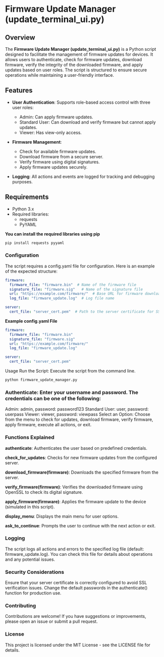 # Firmware Update Manager (update_terminal_ui.py)

## Overview

The **Firmware Update Manager (update_terminal_ui.py)** is a Python script designed to facilitate the management of firmware updates for devices. It allows users to authenticate, check for firmware updates, download firmware, verify the integrity of the downloaded firmware, and apply updates based on user roles. The script is structured to ensure secure operations while maintaining a user-friendly interface.

## Features

- **User Authentication**: Supports role-based access control with three user roles:
  - Admin: Can apply firmware updates.
  - Standard User: Can download and verify firmware but cannot apply updates.
  - Viewer: Has view-only access.
  
- **Firmware Management**:
  - Check for available firmware updates.
  - Download firmware from a secure server.
  - Verify firmware using digital signatures.
  - Apply firmware updates securely.

- **Logging**: All actions and events are logged for tracking and debugging purposes.

## Requirements

- Python 3.x
- Required libraries:
  - requests
  - PyYAML

**You can install the required libraries using pip**

```bash
pip install requests pyyaml
```
### Configuration
The script requires a config.yaml file for configuration. Here is an example of the expected structure:

```yaml
firmware:
  firmware_file: "firmware.bin"  # Name of the firmware file
  signature_file: "firmware.sig"   # Name of the signature file
  url: "https://example.com/firmware/"  # Base URL for firmware downloads
  log_file: "firmware_update.log"  # Log file name

server:
  cert_file: "server_cert.pem"  # Path to the server certificate for SSL verification
```

**Example config.yaml File**
```yaml
firmware:
  firmware_file: "firmware.bin"
  signature_file: "firmware.sig"
  url: "https://example.com/firmware/"
  log_file: "firmware_update.log"

server:
  cert_file: "server_cert.pem"
```
Usage
Run the Script: Execute the script from the command line.

```bash
python firmware_update_manager.py
```

### Authenticate: Enter your username and password. The credentials can be one of the following:

Admin: admin, password: password123
Standard User: user, password: userpass
Viewer: viewer, password: viewpass
Select an Option: Choose from the menu to check for updates, download firmware, verify firmware, apply firmware, execute all actions, or exit.

### Functions Explained 
**authenticate**: Authenticates the user based on predefined credentials. 

**check_for_updates**: Checks for new firmware updates from the configured server.

**download_firmware(firmware)**: Downloads the specified firmware from the server.

**verify_firmware(firmware)**: Verifies the downloaded firmware using OpenSSL to check its digital signature.

**apply_firmware(firmware)**: Applies the firmware update to the device (simulated in this script).

**display_menu**: Displays the main menu for user options.

**ask_to_continue**: Prompts the user to continue with the next action or exit.

### Logging
The script logs all actions and errors to the specified log file (default: firmware_update.log). You can check this file for details about operations and any potential issues.

### Security Considerations
Ensure that your server certificate is correctly configured to avoid SSL verification issues.
Change the default passwords in the authenticate() function for production use.

### Contributing
Contributions are welcome! If you have suggestions or improvements, please open an issue or submit a pull request.

### License
This project is licensed under the MIT License - see the LICENSE file for details.
